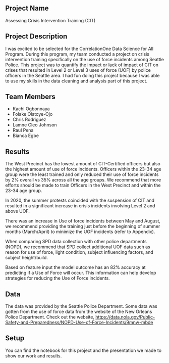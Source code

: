 ## Project Name
Assessing Crisis Intervention Training (CIT)


## Project Description
I was excited to be selected for the CorrelationOne Data Science for All Program. During this program, my team conducted a project on crisis intervention training specifically on the use of force incidents among Seattle Police. This project was to quantify the impact or lack of impact of CIT on crises that resulted in Level 2 or Level 3 uses of force (UOF) by police officers in the Seattle area. I had fun doing this project because I was able to use my skills in the data cleaning and analysis part of this project. 



## Team Members
* Kachi Ogbonnaya
* Folake Olatoye-Ojo
* Chris Rodriguez
* Lamne Cleo Johnson
* Raul Pena
* Bianca Egbe  



## Results
The West Precinct has the lowest amount of CIT-Certified officers but also the highest amount of use of force incidents. Officers within the 23-34 age group were the least trained and only reduced their use of force incidents by 2% overall vs 35% across all the age groups. We recommend that more efforts should be made to train Officers in the West Precinct and within the 23-34 age group.

In 2020, the summer protests coincided with the suspension of CIT and resulted in a significant increase in crisis incidents involving Level 2 and above UOF.

There was an increase in Use of force incidents between May and August, we recommend providing the training just before the beginning of summer months (March/April) to minimize the UOF incidents (refer to Appendix).

When comparing SPD data collection with other police departments (NOPD), we recommend that SPD collect additional UOF data such as reason for use of force, light condition, subject influencing factors, and subject height/build.

Based on feature input the model outcome has an 82% accuracy at predicting if a Use of Force will occur. This information can help develop strategies for reducing the Use of Force incidents.

## Data
The data was provided by the Seattle Police Department. Some data was gotten from the use of force data from the website of the New Orleans Police Department. Check out the website, https://data.nola.gov/Public-Safety-and-Preparedness/NOPD-Use-of-Force-Incidents/9mnw-mbde


## Setup
You can find the notebook for this project and the presentation we made to show our work and results.
